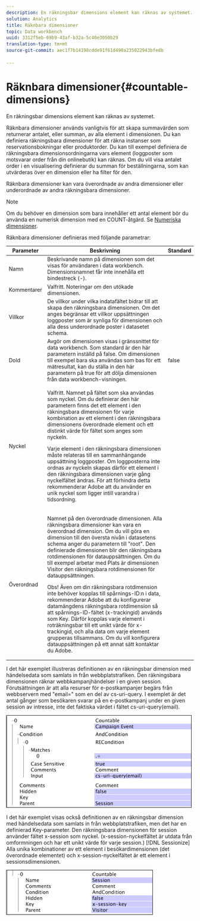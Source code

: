 ```yaml
---
description: En räkningsbar dimensions element kan räknas av systemet.
solution: Analytics
title: Räknbara dimensioner
topic: Data workbench
uuid: 3312f5eb-69b9-43af-b32a-5c40e3050b29
translation-type: tm+mt
source-git-commit: aec1f7b14198cdde91f61d490a235022943bfedb

---
```



# Räknbara dimensioner{#countable-dimensions}

En räkningsbar dimensions element kan räknas av systemet.

Räknbara dimensioner används vanligtvis för att skapa summavärden som returnerar antalet, eller summan, av alla element i dimensionen. Du kan definiera räkningsbara dimensioner för att räkna instanser som reservationsbokningar eller produktorder. Du kan till exempel definiera de räkningsbara dimensionsordningarna vars element (loggposter som motsvarar order från din onlinebutik) kan räknas. Om du vill visa antalet order i en visualisering definierar du summan för beställningarna, som kan utvärderas över en dimension eller ha filter för den.

Räknbara dimensioner kan vara överordnade av andra dimensioner eller underordnade av andra räkningsbara dimensioner.

>[!NOTE]
>
>Om du behöver en dimension som bara innehåller ett antal element bör du använda en numerisk dimension med en COUNT-åtgärd. Se [Numeriska dimensioner](../../../../home/c-dataset-const-proc/c-ex-dim/c-types-ex-dim/c-num-dim.md#concept-8513b9afaff447c8b334410b565b91ed).

Räknbara dimensioner definieras med följande parametrar:

<table id="table_9F3F093F5B074EA68CA4DCE731161F6C"> 
 <thead> 
  <tr> 
   <th colname="col1" class="entry"> Parameter </th> 
   <th colname="col2" class="entry"> Beskrivning </th> 
   <th colname="col3" class="entry"> Standard </th> 
  </tr> 
 </thead>
 <tbody> 
  <tr> 
   <td colname="col1"> Namn </td> 
   <td colname="col2"> Beskrivande namn på dimensionen som det visas för användaren i data workbench. Dimensionsnamnet får inte innehålla ett bindestreck (-). </td> 
   <td colname="col3"> </td> 
  </tr> 
  <tr> 
   <td colname="col1"> Kommentarer </td> 
   <td colname="col2"> Valfritt. Noteringar om den utökade dimensionen. </td> 
   <td colname="col3"> </td> 
  </tr> 
  <tr> 
   <td colname="col1"> Villkor </td> 
   <td colname="col2"> De villkor under vilka indatafältet bidrar till att skapa den räkningsbara dimensionen. Om det anges begränsar ett villkor uppsättningen loggposter som är synliga för dimensionen och alla dess underordnade poster i datasetet schema. </td> 
   <td colname="col3"> </td> 
  </tr> 
  <tr> 
   <td colname="col1"> Dold </td> 
   <td colname="col2"> Avgör om dimensionen visas i gränssnittet för data workbench. Som standard är den här parametern inställd på false. Om dimensionen till exempel bara ska användas som bas för ett mätresultat, kan du ställa in den här parametern på true för att dölja dimensionen från data workbench-visningen. </td> 
   <td colname="col3"> false </td> 
  </tr> 
  <tr> 
   <td colname="col1"> Nyckel </td> 
   <td colname="col2"> <p>Valfritt. Namnet på fältet som ska användas som nyckel. Om du definierar den här parametern finns det ett element i den räkningsbara dimensionen för varje kombination av ett element i den räkningsbara dimensionens överordnade element och ett distinkt värde för fältet som anges som nyckeln. </p> <p> Varje element i den räkningsbara dimensionen måste relateras till en sammanhängande uppsättning loggposter. Om loggposterna inte ordnas av nyckeln skapas därför ett element i den räkningsbara dimensionen varje gång nyckelfältet ändras. För att förhindra detta rekommenderar Adobe att du använder en unik nyckel som ligger intill varandra i tidsordning. </p> </td> 
   <td colname="col3"> </td> 
  </tr> 
  <tr> 
   <td colname="col1"> Överordnad </td> 
   <td colname="col2"> <p>Namnet på den överordnade dimensionen. Alla räkningsbara dimensioner kan vara en överordnad dimension. Om du vill göra en dimension till den översta nivån i datasetens schema anger du parametern till "root". Den definierade dimensionen blir den räkningsbara rotdimensionen för datauppsättningen. Om du till exempel arbetar med Plats är dimensionen Visitor den räkningsbara rotdimensionen för datauppsättningen. </p> <p> <p>Obs!  Även om din räkningsbara rotdimension inte behöver kopplas till spårnings-ID:n i data, rekommenderar Adobe att du konfigurerar datamängdens räkningsbara rotdimension så att spårnings-ID-fältet (x-trackingid) används som Key. Därför kopplas varje element i roträkningsbar till ett unikt värde för x-trackingid, och alla data om varje element grupperas tillsammans. Om du vill konfigurera datauppsättningen på ett annat sätt kontaktar du Adobe. </p> </p> </td> 
   <td colname="col3"> </td> 
  </tr> 
 </tbody> 
</table>

I det här exemplet illustreras definitionen av en räkningsbar dimension med händelsedata som samlats in från webbplatstrafiken. Den räkningsbara dimensionen räknar webbkampanjhändelser i en given session. Förutsättningen är att alla resurser för e-postkampanjer begärs från webbservern med &quot;email=&quot; som en del av cs-uri-query. I exemplet är det antal gånger som besökaren svarar på en e-postkampanj under en given session av intresse, inte det faktiska värdet i fältet cs-uri-query(email).

![](assets/cfg_Transformation_Dim_Countable.png)

I det här exemplet visas också definitionen av en räkningsbar dimension med händelsedata som samlats in från webbplatstrafiken, men det har en definierad Key-parameter. Den räkningsbara dimensionen för session använder fältet x-session som nyckel. (x-session-nyckelfältet är utdata från omformningen och har ett unikt värde för varje session.) [!DNL Sessionize] Alla unika kombinationer av ett element i besökardimensionen (det överordnade elementet) och x-session-nyckelfältet är ett element i sessionsdimensionen.

![](assets/cfg_Transformation_Dim_Countable2.png)

